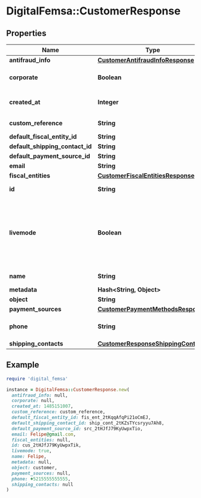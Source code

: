 # DigitalFemsa::CustomerResponse

## Properties

| Name | Type | Description | Notes |
| ---- | ---- | ----------- | ----- |
| **antifraud_info** | [**CustomerAntifraudInfoResponse**](CustomerAntifraudInfoResponse.md) |  | [optional] |
| **corporate** | **Boolean** | true if the customer is a company | [optional] |
| **created_at** | **Integer** | Creation date of the object |  |
| **custom_reference** | **String** | Custom reference | [optional] |
| **default_fiscal_entity_id** | **String** |  | [optional] |
| **default_shipping_contact_id** | **String** |  | [optional] |
| **default_payment_source_id** | **String** |  | [optional] |
| **email** | **String** |  | [optional] |
| **fiscal_entities** | [**CustomerFiscalEntitiesResponse**](CustomerFiscalEntitiesResponse.md) |  | [optional] |
| **id** | **String** | Customer&#39;s ID |  |
| **livemode** | **Boolean** | true if the object exists in live mode or the value false if the object exists in test mode |  |
| **name** | **String** | Customer&#39;s name |  |
| **metadata** | **Hash&lt;String, Object&gt;** |  | [optional] |
| **object** | **String** |  |  |
| **payment_sources** | [**CustomerPaymentMethodsResponse**](CustomerPaymentMethodsResponse.md) |  | [optional] |
| **phone** | **String** | Customer&#39;s phone number | [optional] |
| **shipping_contacts** | [**CustomerResponseShippingContacts**](CustomerResponseShippingContacts.md) |  | [optional] |

## Example

```ruby
require 'digital_femsa'

instance = DigitalFemsa::CustomerResponse.new(
  antifraud_info: null,
  corporate: null,
  created_at: 1485151007,
  custom_reference: custom_reference,
  default_fiscal_entity_id: fis_ent_2tKqqAfqPi21oCmEJ,
  default_shipping_contact_id: ship_cont_2tKZsTYcsryyu7Ah8,
  default_payment_source_id: src_2tHJfJ79KyUwpxTio,
  email: Felipe@gmail.com,
  fiscal_entities: null,
  id: cus_2tHJfJ79KyUwpxTik,
  livemode: true,
  name: Felipe,
  metadata: null,
  object: customer,
  payment_sources: null,
  phone: +5215555555555,
  shipping_contacts: null
)
```

